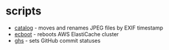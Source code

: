 # scripts

* [catalog](/catalog) - moves and renames JPEG files by EXIF timestamp
* [ecboot](/ecboot) - reboots AWS ElastiCache cluster
* [ghs](/ghs) - sets GitHub commit statuses
